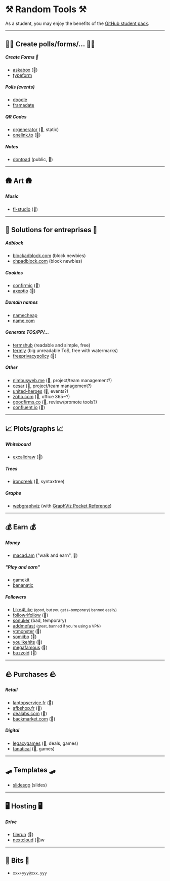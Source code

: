 # ⚒️ Random Tools ⚒️

As a student, you may enjoy the benefits of the [GitHub student pack](https://education.github.com/pack).

<hr class="sep-both">

## 🧑‍🏫 Create polls/forms/... 🧑‍🏫

<div class="row row-cols-md-2 mt-3"><div>

##### Create Forms 📃

* [askabox](https://askabox.com/) (👻)
* [typeform](https://www.typeform.com/)

##### Polls (events)

* [doodle](https://doodle.com/en/)
* [framadate](https://framadate.org/abc/en/)
</div><div>

##### QR Codes

* [qrgenerator](https://qrgenerator.org/) (🚀, static)
* [onelink.to](https://www.onelink.to/) (👻)

##### Notes

* [dontpad](https://dontpad.com/) (public, 👻)
</div></div>

<hr class="sep-both">

## 🛖 Art 🛖

<div class="row row-cols-md-2 mt-4"><div>

##### Music

* [fl-studio](https://www.image-line.com/fl-studio/) (👻)
</div><div>
</div></div>

<hr class="sep-both">

##  🏢 Solutions for entreprises 🏢

<div class="row row-cols-md-2 mt-3"><div>

##### Adblock

* [blockadblock.com](https://blockadblock.com/) (block newbies)
* [chpadblock.com](https://chpadblock.com/) (block newbies)

##### Cookies

* [confirmic](https://landing.confirmic.com/) (👻)
* [axeptio](https://www.axeptio.eu) (👻)

##### Domain names

* [namecheap](https://nc.me/)
* [name.com](https://www.name.com/)
</div><div>

##### Generate TOS/PP/...

* [termshub](https://termshub.io/) (readable and simple, free)
* [termly](https://termly.io/) (big unreadable ToS, free with watermarks)
* [freeprivacypolicy](https://www.freeprivacypolicy.com/) (👻)

##### Other

* [nimbusweb.me](https://nimbusweb.me/) (👻, project/team management?)
* [cesar](https://cesar.team/en/home/) (👻, project/team management?)
* [united-heroes](https://www.united-heroes.com/) (👻, events?)
* [zoho.com](https://www.zoho.com/office/) (👻, office 365~?)
* [goodfirms.co](https://www.goodfirms.co/) (👻, review/promote tools?)
* [confluent.io](https://www.confluent.io/) (👻)
</div></div>

<hr class="sep-both">

##  📈 Plots/graphs 📈

<div class="row row-cols-md-2 mt-4"><div>

##### Whiteboard

* [excalidraw](https://github.com/excalidraw/excalidraw) (👻)

##### Trees

* [ironcreek](https://ironcreek.net/syntaxtree/)   (👻, syntaxtree)
</div><div>

##### Graphs

* [webgraphviz](http://webgraphviz.com/) (with [GraphViz Pocket Reference](https://graphs.grevian.org/example))
</div></div>

<hr class="sep-both">

##  💰 Earn 💰

<div class="row row-cols-md-2 mt-4"><div>

##### Money

* [macad.am](https://macad.am/) ("walk and earn", 👻)

##### "Play and earn"

* [gamekit](https://gamekit.com/)
* [bananatic](https://www.bananatic.com/)
</div><div>

##### Followers

* [Like4Like](https://www.like4like.org/) <small>(good, but you get (~temporary) banned easily)</small>
* [follow4follow](https://follow4follow.com/) (👻)
* [sonuker](https://www.sonuker.com/) (bad, temporary)
* [addmefast](https://addmefast.com/) <small>(great, banned if you're using a VPN)</small>
* [ytmonster](https://www.ytmonster.net/) (👻)
* [somiibo](https://somiibo.com/) (👻)
* [youlikehits](https://www.youlikehits.com/) (👻)
* [megafamous](https://megafamous.com/) (👻)
* [buzzoid](https://buzzoid.com/) (👻)
</div></div>

<hr class="sep-both">

##  🪨 Purchases  🪨

<div class="row row-cols-md-2 mt-4"><div>

##### Retail

* [laptopservice.fr](https://www.laptopservice.fr/) (👻)
* [afbshop.fr](https://www.afbshop.fr/) (👻)
* [dealabs.com](https://www.dealabs.com/) (👻)
* [backmarket.com](https://www.backmarket.com/) (👻)
</div><div>

##### Digital

* [legacygames](https://legacygames.com/) (👻, deals, games)
* [fanatical](https://www.fanatical.com/) (👻, games)

</div></div>

<hr class="sep-both">

##  🛹 Templates 🛹

<div class="row row-cols-md-2 mt-4"><div>

* [slidesgo](https://slidesgo.com/) (slides)
</div><div>
</div></div>

<hr class="sep-both">

##  🖥️ Hosting 🖥️

<div class="row row-cols-md-2 mt-4"><div>

##### Drive

* [filerun](https://filerun.com/) (👻)
* [nextcloud](https://nextcloud.com/) (👻)w

</div><div>
</div></div>

<hr class="sep-both">

##  🧓 Bits 🧓

<div class="row row-cols-md-2 mt-4"><div>

* `xxx+yyy@xxx.yyy`

</div><div>
</div></div>